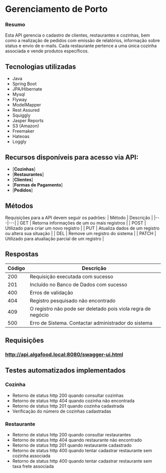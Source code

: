 # Gerenciamento de Porto

### Resumo
Esta API gerencia o cadastro de clientes, restaurantes e cozinhas, bem como a realização de pedidos com emissão de relatórios, informação sobre status e envio de e-mails.
Cada restaurante pertence a uma única cozinha associada e vende produtos específicos.

## Tecnologias utilizadas
* Java
* Spring Boot
* JPA/Hibernate
* Mysql
* Flyway
* ModelMapper
* Rest Assured
* Squiggly
* Jasper Reports
* S3 (Amazon)
* Freemaker
* Hateoas
* Loggly

## Recursos disponíveis para acesso via API:
* [**Cozinhas**]
* [**Restaurantes**]
* [**Clientes**]
* [**Formas de Pagamento**]
* [**Pedidos**]


## Métodos
Requisições para a API devem seguir os padrões:
| Método | Descrição |
|---|---|
| GET | Retorna informações de um ou mais registros |
| POST | Utilizado para criar um novo registro |
| PUT | Atualiza dados de um registro ou altera sua situação |
| DEL | Remove um registro do sistema |
| PATCH | Utilizado para atualiação parcial de um registro |

## Respostas
| Código | Descrição |
|---|---|
| 200 | Requisição executada com sucesso |
| 201 | Incluído no Banco de Dados com sucesso |
| 400 | Erros de validação |
| 404 | Registro pesquisado não encontrado |
| 409 | O registro não pode ser deletado pois viola regra de negócio |
| 500 | Erro de Sistema. Contactar administrador do sistema |

## Requisições

### http://api.algafood.local:8080/swagger-ui.html

## Testes automatizados implementados

### Cozinha
* Retorno de status http 200 quando consultar cozinhas
* Retorno de status http 404 quando cozinha não encontrada
* Retorno de status http 201 quando cozinha cadastrada
* Verificação do número de cozinhas cadastradas

### Restaurante
* Retorno de status http 200 quando consultar restaurantes
* Retorno de status http 404 quando restaurante não encontrado
* Retorno de status http 201 quando restaurante cadastrado
* Retorno de status http 400 quando tentar cadastrar restaurante sem cozinha associada
* Retorno de status http 400 quando tentar cadastrar restaurante sem taxa frete associada

